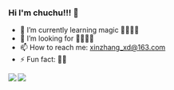 ### Hi I'm chuchu!!! 👋
- 🌱 I’m currently learning magic 👻👻👻👻
- 👯 I’m looking for 🥟🍱🥡🍟
- 📫 How to reach me: xinzhang_xd@163.com
- ⚡ Fun fact: 🐱‍🚀
<a href="https://github.com/anuraghazra/github-readme-stats">
  <img align="left" src="https://github-readme-stats.vercel.app/api?username=zhangxin-xd&count_private=true&show_icons=true" />
</a>
<a href="https://github.com/anuraghazra/github-readme-stats">
  <img align="left" src="https://github-readme-stats.vercel.app/api/top-langs/?username=zhangxin-xd" />
</a>



  
  



